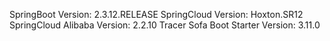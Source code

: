 SpringBoot Version: 2.3.12.RELEASE
SpringCloud Version: Hoxton.SR12
SpringCloud Alibaba Version: 2.2.10
Tracer Sofa Boot Starter Version: 3.11.0
